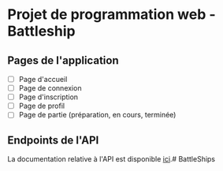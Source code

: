 # Projet de programmation web - Battleship

## Pages de l'application

- [ ] Page d'accueil
- [ ] Page de connexion
- [ ] Page d'inscription
- [ ] Page de profil
- [ ] Page de partie (préparation, en cours, terminée)

## Endpoints de l'API

La documentation relative à l'API est disponible [ici](docs/API.md).# BattleShips
